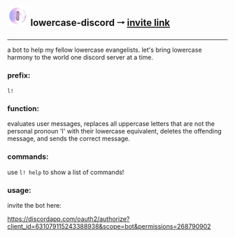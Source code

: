 ## ![lowercase logo](./assets/lowercase-icon-48.png) lowercase-discord 🠒 [invite link](https://discordapp.com/oauth2/authorize?client_id=631079115243388938&scope=bot&permissions=268790902)

***

a bot to help my fellow lowercase evangelists. let's bring lowercase harmony to the world one discord server at a time.

### prefix:
`l!`

### function:
evaluates user messages, replaces all uppercase letters that are not the personal pronoun 'I' with their lowercase equivalent, deletes the offending message, and sends the correct message.

### commands:

use `l! help` to show a list of commands!

### usage:

invite the bot here:

<https://discordapp.com/oauth2/authorize?client_id=631079115243388938&scope=bot&permissions=268790902>
